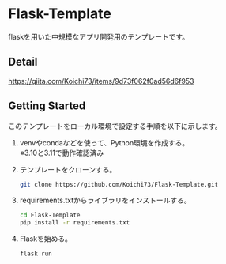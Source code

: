 # Flask-Template
flaskを用いた中規模なアプリ開発用のテンプレートです。

## Detail
https://qiita.com/Koichi73/items/9d73f062f0ad56d6f953

## Getting Started
このテンプレートをローカル環境で設定する手順を以下に示します。

1. venvやcondaなどを使って、Python環境を作成する。<br>※3.10と3.11で動作確認済み

2. テンプレートをクローンする。
    ```sh
    git clone https://github.com/Koichi73/Flask-Template.git
    ```
    
3. requirements.txtからライブラリをインストールする。
    ```sh
    cd Flask-Template
    pip install -r requirements.txt
    ```

4. Flaskを始める。
    ```sh
    flask run
    ```

